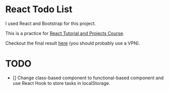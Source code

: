 # React Todo List

I used React and Bootstrap for this project.

This is a practice for [React Tutorial and Projects Course](https://www.udemy.com/course/react-tutorial-and-projects-course/).

Checkout the final result [here](https://amirhosseinnouri-react-todo-list.netlify.app/) (you should probably use a VPN).

# TODO

- [] Change class-based component to functional-based component and use React Hook to store tasks in localStorage.
